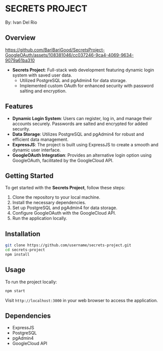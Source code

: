 # SECRETS PROJECT
By: Ivan Del Rio

## Overview


https://github.com/BariBariGood/SecretsProject-GoogleOAuth/assets/108381046/cc037246-9ca4-4069-9634-9079a61ba310


- **Secrets Project**: Full-stack web development featuring dynamic login system with saved user data.
  - Utilized PostgreSQL and pgAdmin4 for data storage.
  - Implemented custom OAuth for enhanced security with password salting and encryption.


## Features

- **Dynamic Login System**: Users can register, log in, and manage their accounts securely. Passwords are salted and encrypted for added security.
- **Data Storage**: Utilizes PostgreSQL and pgAdmin4 for robust and efficient data management.
- **ExpressJS**: The project is built using ExpressJS to create a smooth and dynamic user interface.
- **GoogleOAuth Integration**: Provides an alternative login option using GoogleOAuth, facilitated by the GoogleCloud API.

## Getting Started

To get started with the **Secrets Project**, follow these steps:

1. Clone the repository to your local machine.
2. Install the necessary dependencies.
3. Set up PostgreSQL and pgAdmin4 for data storage.
4. Configure GoogleOAuth with the GoogleCloud API.
5. Run the application locally.

## Installation

```bash
git clone https://github.com/username/secrets-project.git
cd secrets-project
npm install
```

## Usage

To run the project locally:

```bash
npm start
```

Visit `http://localhost:3000` in your web browser to access the application.

## Dependencies

- ExpressJS
- PostgreSQL
- pgAdmin4
- GoogleCloud API


